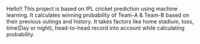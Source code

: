 Hello!! This project is based on IPL cricket prediction using machine learning. It calculates winning probability of Team-A & Team-B based on their previous outings and history. It takes factors like home stadium, toss, time(Day or night), head-to-head record into account while calculating probability.  
